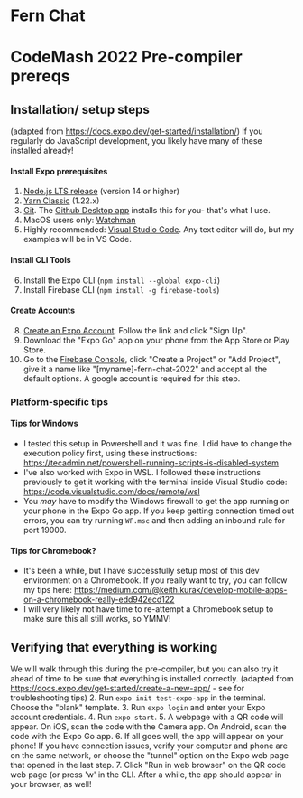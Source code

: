 # Fern Chat

# CodeMash 2022 Pre-compiler prereqs

## Installation/ setup steps
(adapted from https://docs.expo.dev/get-started/installation/)
If you regularly do JavaScript development, you likely have many of these installed already!

#### Install Expo prerequisites
1. [Node.js LTS release](https://nodejs.org/en/) (version 14 or higher)
2. [Yarn Classic](https://classic.yarnpkg.com/en/docs/install) (1.22.x)
3. [Git](https://git-scm.com/). The [Github Desktop app](https://desktop.github.com/) installs this for you- that's what I use.
4. MacOS users only: [Watchman](https://facebook.github.io/watchman/docs/install#buildinstall)
5. Highly recommended: [Visual Studio Code](https://code.visualstudio.com/download). Any text editor will do, but my examples will be in VS Code.
#### Install CLI Tools
6. Install the Expo CLI (`npm install --global expo-cli`)
7. Install Firebase CLI (`npm install -g firebase-tools`)
#### Create Accounts
8. [Create an Expo Account](https://expo.dev/). Follow the link and click "Sign Up".
9. Download the "Expo Go" app on your phone from the App Store or Play Store.
10. Go to the [Firebase Console](https://console.firebase.google.com/), click "Create a Project" or "Add Project", give it a name like "[myname]-fern-chat-2022" and accept all the default options. A google account is required for this step.

### Platform-specific tips
#### Tips for Windows
- I tested this setup in Powershell and it was fine. I did have to change the execution policy first, using these instructions: https://tecadmin.net/powershell-running-scripts-is-disabled-system
- I've also worked with Expo in WSL. I followed these instructions previously to get it working with the terminal inside Visual Studio code: https://code.visualstudio.com/docs/remote/wsl
- You _may_ have to modify the Windows firewall to get the app running on your phone in the Expo Go app. If you keep getting connection timed out errors, you can try running `WF.msc` and then adding an inbound rule for port 19000.

#### Tips for Chromebook?
- It's been a while, but I have successfully setup most of this dev environment on a Chromebook. If you really want to try, you can follow my tips here: https://medium.com/@keith.kurak/develop-mobile-apps-on-a-chromebook-really-edd942ecd122
- I will very likely not have time to re-attempt a Chromebook setup to make sure this all still works, so YMMV!

## Verifying that everything is working
We will walk through this during the pre-compiler, but you can also try it ahead of time to be sure that everything is installed correctly.
(adapted from https://docs.expo.dev/get-started/create-a-new-app/ - see for troubleshooting tips)
2. Run `expo init test-expo-app` in the terminal. Choose the "blank" template.
3. Run `expo login` and enter your Expo account credentials.
4. Run `expo start`.
5. A webpage with a QR code will appear. On iOS, scan the code with the Camera app. On Android, scan the code with the Expo Go app.
6. If all goes well, the app will appear on your phone! If you have connection issues, verify your computer and phone are on the same network, or choose the "tunnel" option on the Expo web page that opened in the last step.
7. Click "Run in web browser" on the QR code web page (or press 'w' in the CLI. After a while, the app should appear in your browser, as well!

